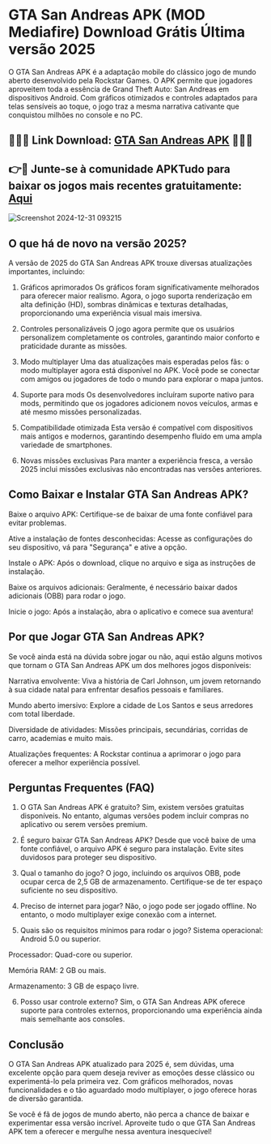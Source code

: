 # GTA San Andreas APK (MOD Mediafire) Download Grátis Última versão 2025
O GTA San Andreas APK é a adaptação mobile do clássico jogo de mundo aberto desenvolvido pela Rockstar Games. O APK permite que jogadores aproveitem toda a essência de Grand Theft Auto: San Andreas em dispositivos Android. Com gráficos otimizados e controles adaptados para telas sensíveis ao toque, o jogo traz a mesma narrativa cativante que conquistou milhões no console e no PC.
## 🌈🌈🔗 Link Download: [GTA San Andreas APK](https://gta-san-andreas-apk.apktudo.com) 🌈🌈🔗
## 👉📌 Junte-se à comunidade APKTudo para baixar os jogos mais recentes gratuitamente: [Aqui](https://t.me/apktudo)
![Screenshot 2024-12-31 093215](https://github.com/user-attachments/assets/5c1b08cc-bb13-4800-9566-93895da2ed6c)

## O que há de novo na versão 2025?
A versão de 2025 do GTA San Andreas APK trouxe diversas atualizações importantes, incluindo:

1. Gráficos aprimorados
Os gráficos foram significativamente melhorados para oferecer maior realismo. Agora, o jogo suporta renderização em alta definição (HD), sombras dinâmicas e texturas detalhadas, proporcionando uma experiência visual mais imersiva.

2. Controles personalizáveis
O jogo agora permite que os usuários personalizem completamente os controles, garantindo maior conforto e praticidade durante as missões.

3. Modo multiplayer
Uma das atualizações mais esperadas pelos fãs: o modo multiplayer agora está disponível no APK. Você pode se conectar com amigos ou jogadores de todo o mundo para explorar o mapa juntos.

4. Suporte para mods
Os desenvolvedores incluíram suporte nativo para mods, permitindo que os jogadores adicionem novos veículos, armas e até mesmo missões personalizadas.

5. Compatibilidade otimizada
Esta versão é compatível com dispositivos mais antigos e modernos, garantindo desempenho fluido em uma ampla variedade de smartphones.

6. Novas missões exclusivas
Para manter a experiência fresca, a versão 2025 inclui missões exclusivas não encontradas nas versões anteriores.

## Como Baixar e Instalar GTA San Andreas APK?
Baixe o arquivo APK: Certifique-se de baixar de uma fonte confiável para evitar problemas.

Ative a instalação de fontes desconhecidas: Acesse as configurações do seu dispositivo, vá para "Segurança" e ative a opção.

Instale o APK: Após o download, clique no arquivo e siga as instruções de instalação.

Baixe os arquivos adicionais: Geralmente, é necessário baixar dados adicionais (OBB) para rodar o jogo.

Inicie o jogo: Após a instalação, abra o aplicativo e comece sua aventura!

## Por que Jogar GTA San Andreas APK?
Se você ainda está na dúvida sobre jogar ou não, aqui estão alguns motivos que tornam o GTA San Andreas APK um dos melhores jogos disponíveis:

Narrativa envolvente: Viva a história de Carl Johnson, um jovem retornando à sua cidade natal para enfrentar desafios pessoais e familiares.

Mundo aberto imersivo: Explore a cidade de Los Santos e seus arredores com total liberdade.

Diversidade de atividades: Missões principais, secundárias, corridas de carro, academias e muito mais.

Atualizações frequentes: A Rockstar continua a aprimorar o jogo para oferecer a melhor experiência possível.

## Perguntas Frequentes (FAQ)
1. O GTA San Andreas APK é gratuito?
Sim, existem versões gratuitas disponíveis. No entanto, algumas versões podem incluir compras no aplicativo ou serem versões premium.

2. É seguro baixar GTA San Andreas APK?
Desde que você baixe de uma fonte confiável, o arquivo APK é seguro para instalação. Evite sites duvidosos para proteger seu dispositivo.

3. Qual o tamanho do jogo?
O jogo, incluindo os arquivos OBB, pode ocupar cerca de 2,5 GB de armazenamento. Certifique-se de ter espaço suficiente no seu dispositivo.

4. Preciso de internet para jogar?
Não, o jogo pode ser jogado offline. No entanto, o modo multiplayer exige conexão com a internet.

5. Quais são os requisitos mínimos para rodar o jogo?
Sistema operacional: Android 5.0 ou superior.

Processador: Quad-core ou superior.

Memória RAM: 2 GB ou mais.

Armazenamento: 3 GB de espaço livre.

6. Posso usar controle externo?
Sim, o GTA San Andreas APK oferece suporte para controles externos, proporcionando uma experiência ainda mais semelhante aos consoles.

## Conclusão
O GTA San Andreas APK atualizado para 2025 é, sem dúvidas, uma excelente opção para quem deseja reviver as emoções desse clássico ou experimentá-lo pela primeira vez. Com gráficos melhorados, novas funcionalidades e o tão aguardado modo multiplayer, o jogo oferece horas de diversão garantida.

Se você é fã de jogos de mundo aberto, não perca a chance de baixar e experimentar essa versão incrível. Aproveite tudo o que GTA San Andreas APK tem a oferecer e mergulhe nessa aventura inesquecível!
